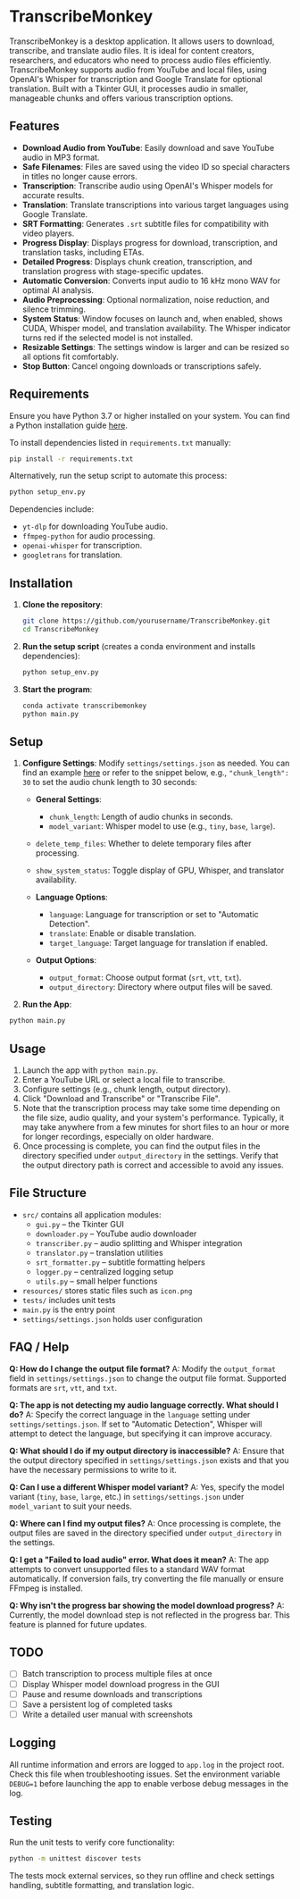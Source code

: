 # TranscribeMonkey

TranscribeMonkey is a desktop application. It allows users to download, transcribe, and translate audio files. It is ideal for content creators, researchers, and educators who need to process audio files efficiently. TranscribeMonkey supports audio from YouTube and local files, using OpenAI's Whisper for transcription and Google Translate for optional translation. Built with a Tkinter GUI, it processes audio in smaller, manageable chunks and offers various transcription options.

## Features

- **Download Audio from YouTube**: Easily download and save YouTube audio in MP3 format.
- **Safe Filenames**: Files are saved using the video ID so special characters in titles no longer cause errors.
- **Transcription**: Transcribe audio using OpenAI's Whisper models for accurate results.
- **Translation**: Translate transcriptions into various target languages using Google Translate.
- **SRT Formatting**: Generates `.srt` subtitle files for compatibility with video players.
- **Progress Display**: Displays progress for download, transcription, and translation tasks, including ETAs.
- **Detailed Progress**: Displays chunk creation, transcription, and translation progress with stage-specific updates.
- **Automatic Conversion**: Converts input audio to 16 kHz mono WAV for optimal AI analysis.
- **Audio Preprocessing**: Optional normalization, noise reduction, and silence trimming.
- **System Status**: Window focuses on launch and, when enabled, shows CUDA, Whisper model, and translation availability. The Whisper indicator turns red if the selected model is not installed.
- **Resizable Settings**: The settings window is larger and can be resized so all options fit comfortably.
- **Stop Button**: Cancel ongoing downloads or transcriptions safely.

## Requirements

Ensure you have Python 3.7 or higher installed on your system. You can find a Python installation guide [here](https://www.python.org/downloads/).

To install dependencies listed in `requirements.txt` manually:

```bash
pip install -r requirements.txt
```

Alternatively, run the setup script to automate this process:

```bash
python setup_env.py
```

Dependencies include:

- `yt-dlp` for downloading YouTube audio.
- `ffmpeg-python` for audio processing.
- `openai-whisper` for transcription.
- `googletrans` for translation.

## Installation

1. **Clone the repository**:

   ```bash
   git clone https://github.com/yourusername/TranscribeMonkey.git
   cd TranscribeMonkey
   ```

2. **Run the setup script** (creates a conda environment and installs dependencies):

   ```bash
   python setup_env.py
   ```

3. **Start the program**:

   ```bash
   conda activate transcribemonkey
   python main.py
   ```

## Setup

1. **Configure Settings**: Modify `settings/settings.json` as needed. You can find an example [here](settings_example.json) or refer to the snippet below, e.g., `"chunk_length": 30` to set the audio chunk length to 30 seconds:

   - **General Settings**:
     - `chunk_length`: Length of audio chunks in seconds.
     - `model_variant`: Whisper model to use (e.g., `tiny`, `base`, `large`).
   - `delete_temp_files`: Whether to delete temporary files after processing.
   - `show_system_status`: Toggle display of GPU, Whisper, and translator availability.

   - **Language Options**:
     - `language`: Language for transcription or set to "Automatic Detection".
     - `translate`: Enable or disable translation.
     - `target_language`: Target language for translation if enabled.

   - **Output Options**:
     - `output_format`: Choose output format (`srt`, `vtt`, `txt`).
     - `output_directory`: Directory where output files will be saved.

2. **Run the App**:

```bash
python main.py
```

## Usage

1. Launch the app with `python main.py`.
2. Enter a YouTube URL or select a local file to transcribe.
3. Configure settings (e.g., chunk length, output directory).
4. Click "Download and Transcribe" or "Transcribe File".
5. Note that the transcription process may take some time depending on the file size, audio quality, and your system's performance. Typically, it may take anywhere from a few minutes for short files to an hour or more for longer recordings, especially on older hardware.
6. Once processing is complete, you can find the output files in the directory specified under `output_directory` in the settings. Verify that the output directory path is correct and accessible to avoid any issues.

## File Structure

- `src/` contains all application modules:
  - `gui.py` – the Tkinter GUI
  - `downloader.py` – YouTube audio downloader
  - `transcriber.py` – audio splitting and Whisper integration
  - `translator.py` – translation utilities
  - `srt_formatter.py` – subtitle formatting helpers
  - `logger.py` – centralized logging setup
  - `utils.py` – small helper functions
- `resources/` stores static files such as `icon.png`
- `tests/` includes unit tests
- `main.py` is the entry point
- `settings/settings.json` holds user configuration

## FAQ / Help

**Q: How do I change the output file format?**
A: Modify the `output_format` field in `settings/settings.json` to change the output file format. Supported formats are `srt`, `vtt`, and `txt`.

**Q: The app is not detecting my audio language correctly. What should I do?**
A: Specify the correct language in the `language` setting under `settings/settings.json`. If set to "Automatic Detection", Whisper will attempt to detect the language, but specifying it can improve accuracy.

**Q: What should I do if my output directory is inaccessible?**
A: Ensure that the output directory specified in `settings/settings.json` exists and that you have the necessary permissions to write to it.

**Q: Can I use a different Whisper model variant?**
A: Yes, specify the model variant (`tiny`, `base`, `large`, etc.) in `settings/settings.json` under `model_variant` to suit your needs.

**Q: Where can I find my output files?**
A: Once processing is complete, the output files are saved in the directory specified under `output_directory` in the settings.

**Q: I get a "Failed to load audio" error. What does it mean?**
A: The app attempts to convert unsupported files to a standard WAV format automatically. If conversion fails, try converting the file manually or ensure FFmpeg is installed.

**Q: Why isn't the progress bar showing the model download progress?**
A: Currently, the model download step is not reflected in the progress bar. This feature is planned for future updates.

## TODO

- [ ] Batch transcription to process multiple files at once
- [ ] Display Whisper model download progress in the GUI
- [ ] Pause and resume downloads and transcriptions
- [ ] Save a persistent log of completed tasks
- [ ] Write a detailed user manual with screenshots

## Logging

All runtime information and errors are logged to `app.log` in the project root. Check this file when troubleshooting issues.
Set the environment variable `DEBUG=1` before launching the app to enable
verbose debug messages in the log.


## Testing

Run the unit tests to verify core functionality:

```bash
python -m unittest discover tests
```

The tests mock external services, so they run offline and check settings handling, subtitle formatting, and translation logic.
